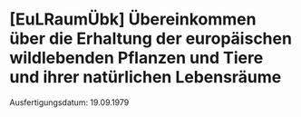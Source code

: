 # [EuLRaumÜbk] Übereinkommen über die Erhaltung der europäischen wildlebenden Pflanzen und Tiere und ihrer natürlichen Lebensräume

Ausfertigungsdatum: 19.09.1979

 